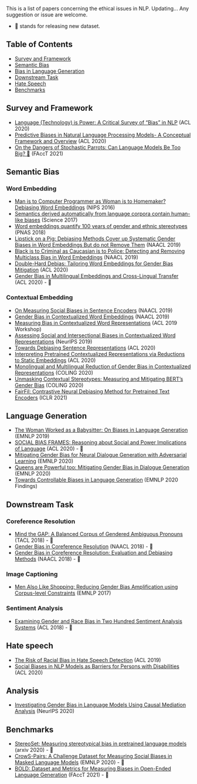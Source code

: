 This is a list of papers concerning the ethical issues in NLP. Updating... Any suggestion or issue are welcome.
* 💾 stands for releasing new dataset.


## Table of Contents
- [Survey and Framework](#survey)
- [Semantic Bias](#semantic-bias)
- [Bias in Language Generation](#generation)
- [Downstream Task](#downstream-task)
- [Hate Speech](#hate-speech)
- [Benchmarks](#benchmarks)

## Survey and Framework
- [Language (Technology) is Power: A Critical Survey of “Bias” in NLP](https://www.aclweb.org/anthology/2020.acl-main.485/) (ACL 2020)
- [Predictive Biases in Natural Language Processing Models- A Conceptual Framework and Overview](https://www.aclweb.org/anthology/2020.acl-main.468/) (ACL 2020)
- [On the Dangers of Stochastic Parrots: Can Language Models Be Too Big? 🦜](http://faculty.washington.edu/ebender/papers/Stochastic_Parrots.pdf) (FAccT 2021)

## Semantic Bias

### Word Embedding

- [Man is to Computer Programmer as Woman is to Homemaker? Debiasing Word Embeddings](https://arxiv.org/pdf/1607.06520.pdf) (NIPS 2016)
- [Semantics derived automatically from language corpora contain human-like biases](https://science.sciencemag.org/content/356/6334/183) (Science 2017)
- [Word embeddings quantify 100 years of gender and ethnic stereotypes](https://arxiv.org/pdf/1711.08412.pdf) (PNAS 2018)
- [Lipstick on a Pig: Debiasing Methods Cover up Systematic Gender Biases in Word Embeddings But do not Remove Them](https://www.aclweb.org/anthology/N19-1061/) (NAACL 2019)
- [Black is to Criminal as Caucasian is to Police: Detecting and Removing Multiclass Bias in Word Embeddings](https://www.aclweb.org/anthology/N19-1062/) (NAACL 2019)
- [Double-Hard Debias: Tailoring Word Embeddings for Gender Bias Mitigation](https://www.aclweb.org/anthology/2020.acl-main.484/) (ACL 2020)
- [Gender Bias in Multilingual Embeddings and Cross-Lingual Transfer](https://www.aclweb.org/anthology/2020.acl-main.260/) (ACL 2020) - 💾

### Contextual Embedding 

- [On Measuring Social Biases in Sentence Encoders](https://www.aclweb.org/anthology/N19-1063/) (NAACL 2019)
- [Gender Bias in Contextualized Word Embeddings](https://www.aclweb.org/anthology/N19-1064/) (NAACL 2019)
- [Measuring Bias in Contextualized Word Representations](https://www.aclweb.org/anthology/W19-3823/) (ACL 2019 Workshop)
- [Assessing Social and Intersectional Biases in Contextualized Word Representations](https://papers.nips.cc/paper/2019/file/201d546992726352471cfea6b0df0a48-Paper.pdf) (NeurIPS 2019)
- [Towards Debiasing Sentence Representations](https://www.aclweb.org/anthology/2020.acl-main.488/) (ACL 2020)
- [Interpreting Pretrained Contextualized Representations via Reductions to Static Embeddings](https://www.aclweb.org/anthology/2020.acl-main.431/) (ACL 2020)
- [Monolingual and Multilingual Reduction of Gender Bias in Contextualized Representations](https://www.aclweb.org/anthology/2020.coling-main.446/) (COLING 2020)
- [Unmasking Contextual Stereotypes: Measuring and Mitigating BERT’s Gender Bias](https://www.aclweb.org/anthology/2020.gebnlp-1.1/) (COLING 2020)
- [FairFil: Contrastive Neural Debiasing Method for Pretrained Text Encoders](https://openreview.net/forum?id=N6JECD-PI5w) (ICLR 2021)

## Language Generation
- [The Woman Worked as a Babysitter: On Biases in Language Generation](https://www.aclweb.org/anthology/D19-1339/) (EMNLP 2019)
- [SOCIAL BIAS FRAMES: Reasoning about Social and Power Implications of Language](https://www.aclweb.org/anthology/2020.acl-main.486/) (ACL 2020) - 💾
- [Mitigating Gender Bias for Neural Dialogue Generation with Adversarial Learning](https://www.aclweb.org/anthology/2020.emnlp-main.64/) (EMNLP 2020)
- [Queens are Powerful too: Mitigating Gender Bias in Dialogue Generation](https://www.aclweb.org/anthology/2020.emnlp-main.656/) (EMNLP 2020)
- [Towards Controllable Biases in Language Generation](https://www.aclweb.org/anthology/2020.findings-emnlp.291/) (EMNLP 2020 Findings)

## Downstream Task

### Coreference Resolution
- [Mind the GAP: A Balanced Corpus of Gendered Ambiguous Pronouns](https://www.aclweb.org/anthology/Q18-1042/) (TACL 2018) - 💾
- [Gender Bias in Coreference Resolution](https://www.aclweb.org/anthology/N18-2002/) (NAACL 2018) - 💾
- [Gender Bias in Coreference Resolution: Evaluation and Debiasing Methods](https://www.aclweb.org/anthology/N18-2003/) (NAACL 2018) - 💾

### Image Captioning
- [Men Also Like Shopping: Reducing Gender Bias Amplification using Corpus-level Constraints](https://www.aclweb.org/anthology/D17-1323/) (EMNLP 2017)

### Sentiment Analysis
- [Examining Gender and Race Bias in Two Hundred Sentiment Analysis Systems](https://www.aclweb.org/anthology/S18-2005/) (ACL 2018) - 💾

## Hate speech
- [The Risk of Racial Bias in Hate Speech Detection](https://www.aclweb.org/anthology/P19-1163/) (ACL 2019)
- [Social Biases in NLP Models as Barriers for Persons with Disabilities](https://www.aclweb.org/anthology/2020.acl-main.487/) (ACL 2020)

## Analysis

- [Investigating Gender Bias in Language Models Using Causal Mediation Analysis](https://proceedings.neurips.cc//paper_files/paper/2020/hash/92650b2e92217715fe312e6fa7b90d82-Abstract.html) (NeurIPS 2020)

## Benchmarks

- [StereoSet: Measuring stereotypical bias in pretrained language models](https://stereoset.mit.edu/) (arxiv 2020) - 💾
- [CrowS-Pairs: A Challenge Dataset for Measuring Social Biases in Masked Language Models](https://www.aclweb.org/anthology/2020.emnlp-main.154/) (EMNLP 2020) - 💾
- [BOLD: Dataset and Metrics for Measuring Biases in Open-Ended Language Generation](https://arxiv.org/abs/2101.11718) (FAccT 2021) - 💾